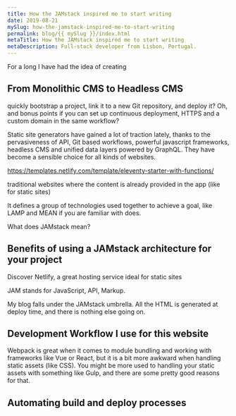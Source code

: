 ```yaml
---
title: How the JAMstack inspired me to start writing
date: 2019-08-21
mySlug: how-the-jamstack-inspired-me-to-start-writing
permalink: blog/{{ mySlug }}/index.html
metaTitle: How the JAMstack inspired me to start writing
metaDescription: Full-stack developer from Lisbon, Portugal.
---
```


For a long I have had the idea of creating

## From Monolithic CMS to Headless CMS

quickly bootstrap a project, link it to a new Git repository, and deploy it? Oh, and bonus points if you can set up continuous deployment, HTTPS and a custom domain in the same workflow?

Static site generators have gained a lot of traction lately, thanks to the pervasiveness of API, Git based workflows, powerful javascript frameworks, headless CMS and unified data layers powered by GraphQL. They have become a sensible choice for all kinds of websites.

https://templates.netlify.com/template/eleventy-starter-with-functions/

traditional websites where the content is already provided in the app (like for static sites)

It defines a group of technologies used together to achieve a goal, like LAMP and MEAN if you are familiar with does.

What does JAMstack mean?

## Benefits of using a JAMstack architecture for your project

Discover Netlify, a great hosting service ideal for static sites

JAM stands for JavaScript, API, Markup.

My blog falls under the JAMstack umbrella.
All the HTML is generated at deploy time, and there is nothing else going on.

## Development Workflow I use for this website

Webpack is great when it comes to module bundling and working with frameworks like Vue or React, but it is a bit more awkward when handling static assets (like CSS). You might be more used to handling your static assets with something like Gulp, and there are some pretty good reasons for that.

## Automating build and deploy processes